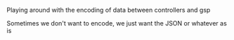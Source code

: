 Playing around with the encoding of data between controllers and gsp

Sometimes we don't want to encode, we just want the JSON or whatever as is 